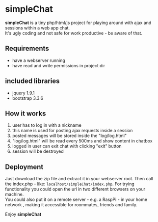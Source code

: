 # simpleChat

**simpleChat** is a tiny php/html/js project for playing around with ajax and sessions within a web app chat.  
It's ugly coding and not safe for work productive - be aware of that.  

## Requirements
* have a webserver running
* have read and write permissions in project dir

## included libraries
* jquery 1.9.1
* bootstrap 3.3.6

## How it works
1. user has to log in with a nickname
1. this name is used for posting ajax requests inside a session
1. posted messages will be stored inside the "log/log.html"
1. "log/log.html" will be read every 500ms and show content in chatbox
1. logged in user can exit chat with clicking "exit" button
1. session will be destroyed

## Deployment
Just download the zip file and extract it in your webserver root. Then call the index.php - like: `localhost/simpleChat/index.php`.
For trying functionality you could open the url in two different browsers on your machine.  
You could also put it on a remote server - e.g. a RaspPi - in your home network , making it accessible for roommates, friends and family.

Enjoy **simpleChat**
